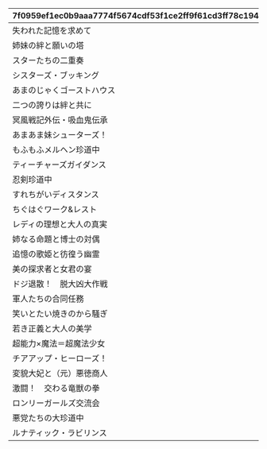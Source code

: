 |7f0959ef1ec0b9aaa7774f5674cdf53f1ce2ff9f61cd3ff78c194cedd8d69bef|5c09f64b0ca6f5b1d2e42bed769b6a861fe3479fb7cfbc92c82b6508fa9aef0d|92ed1929b87ad28acb5862f57ec7fd06a8ced96894c9cbb7cba4bd46cdcb539e|e703d3a2c9e717c7e8db4600b291e5d4f7b8c40087bc6cdb29829f88564b0136|9a1b475d4e9cb231648bd048b33b2e1d25ec6ec326b57a03098eca2cbb653b82|9f10becd9d24645bb2d38b804a68d45dac893fe333e201a14e321604ace208af|61f40647d84636c68da63b0598e416022a2b8b63779b6ed410bc3ba8d558fc71|f4f2cc07296b61bc660da97fbd166a829ee2c5b5cf48fc9f1fabc7ac730a4423|
| --- | --- | --- | --- | --- | --- | --- | --- |
|失われた記憶を求めて|2018/09/13 12:00:00|7001|1|2030/04/24 14:59:59|0|7|1|
|姉妹の絆と願いの塔|2018/10/13 12:00:00|7002|1|2030/04/24 14:59:59|0|7|2|
|スターたちの二重奏|2018/11/14 12:00:00|7003|1|2030/04/24 14:59:59|0|7|3|
|シスターズ・ブッキング|2019/01/14 12:00:00|7004|1|2030/04/24 14:59:59|0|7|4|
|あまのじゃくゴーストハウス|2019/03/14 12:00:00|7005|1|2030/04/24 14:59:59|0|7|5|
|二つの誇りは絆と共に|2019/05/13 12:00:00|7006|1|2030/04/24 14:59:59|0|7|6|
|冥風戦記外伝・吸血鬼伝承|2019/07/15 12:00:00|7007|1|2030/04/24 14:59:59|0|7|7|
|あまあま妹シューターズ！|2019/09/14 12:00:00|7008|1|2030/04/24 14:59:59|0|7|8|
|もふもふメルヘン珍道中|2019/11/14 12:00:00|7009|1|2030/04/24 14:59:59|0|7|9|
|ティーチャーズガイダンス|2020/01/14 12:00:00|7010|1|2030/04/24 14:59:59|0|7|10|
|忍剣珍道中|2020/03/12 12:00:00|7011|1|2030/04/24 14:59:59|0|7|11|
|すれちがいディスタンス|2020/05/14 12:00:00|7012|1|2030/04/24 14:59:59|0|7|12|
|ちぐはぐワーク&レスト|2020/07/14 12:00:00|7013|1|2030/04/24 14:59:59|0|7|13|
|レディの理想と大人の真実|2020/09/15 12:00:00|7014|1|2030/04/24 14:59:59|0|7|14|
|姉なる命題と博士の対偶|2020/11/18 12:00:00|7015|1|2030/04/24 14:59:59|0|7|15|
|追憶の歌姫と彷徨う幽霊|2021/01/18 12:00:00|7016|1|2030/04/24 14:59:59|0|7|16|
|美の探求者と女君の宴|2021/03/18 12:00:00|7017|1|2030/04/24 14:59:59|0|7|17|
|ドジ退散！　脱大凶大作戦|2021/05/17 12:00:00|7018|1|2030/04/24 14:59:59|0|7|18|
|軍人たちの合同任務|2021/07/16 12:00:00|7019|1|2030/04/24 14:59:59|0|7|19|
|笑いとたい焼きのから騒ぎ|2021/09/16 12:00:00|7020|1|2030/04/24 14:59:59|0|7|20|
|若き正義と大人の美学|2021/11/17 12:00:00|7021|1|2030/04/24 14:59:59|0|7|21|
|超能力×魔法＝超魔法少女|2022/01/17 12:00:00|7022|1|2030/04/24 14:59:59|0|7|22|
|チアアップ・ヒーローズ！|2022/03/17 12:00:00|7023|1|2030/04/24 14:59:59|0|7|23|
|変貌大妃と（元）悪徳商人|2022/06/17 12:00:00|7024|1|2030/04/24 14:59:59|0|7|24|
|激闘！　交わる竜獣の拳|2022/10/18 12:00:00|7025|1|2030/04/24 14:59:59|0|7|25|
|ロンリーガールズ交流会|2023/03/17 12:00:00|7026|1|2030/04/24 14:59:59|0|7|26|
|悪党たちの大珍道中|2023/09/19 12:00:00|7027|1|2030/04/24 14:59:59|0|7|27|
|ルナティック・ラビリンス|2024/04/17 12:00:00|7028|1|2030/04/24 14:59:59|0|7|28|